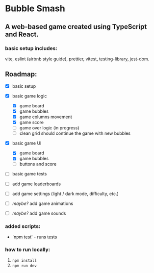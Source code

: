 # Bubble Smash

## A web-based game created using TypeScript and React.

### basic setup includes: 
vite, eslint (airbnb style guide), prettier, vitest, testing-library, jest-dom.


## Roadmap:
- [x] basic setup
- [x] basic game logic
    - [x] game board
    - [x] game bubbles
    - [x] game columns movement
    - [x] game score
    - [ ] game over logic (in progress)
    - [ ] clean grid should continue the game with new bubbles
- [x] basic game UI
    - [x] game board
    - [x] game bubbles
    - [ ] buttons and score
- [ ] basic game tests
- [ ] add game leaderboards
- [ ] add game settings (light / dark mode, difficulty, etc.)

- [ ] *maybe?* add game animations
- [ ] *maybe?* add game sounds


### added scripts:
- 'npm test' - runs tests


### how to run locally:
1. `npm install`
2. `npm run dev`

